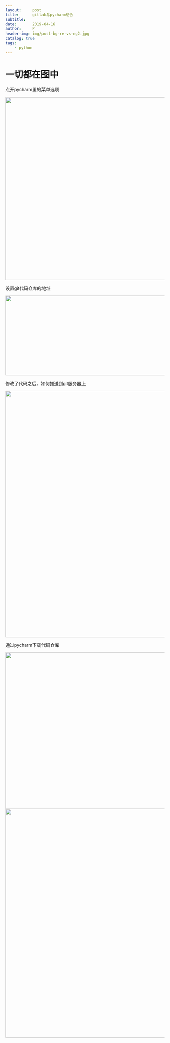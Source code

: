 ```yaml
---
layout:     post
title:      gitlab与pycharm结合
subtitle:   
date:       2019-04-16
author:     P
header-img: img/post-bg-re-vs-ng2.jpg
catalog: true
tags:
    - python
---
```

# 一切都在图中

点开pycharm里的菜单选项

<img src="https://img2018.cnblogs.com/blog/1132884/201812/1132884-20181223183128365-1665987281.png" alt="" width="730" height="577" />

设置git代码仓库的地址

<img src="https://img2018.cnblogs.com/blog/1132884/201812/1132884-20181223183204624-702677215.png" alt="" width="646" height="252" />

修改了代码之后，如何推送到git服务器上

<img src="https://img2018.cnblogs.com/blog/1132884/201812/1132884-20181223183247229-917421027.png" alt="" width="1042" height="776" />

通过pycharm下载代码仓库

<img src="https://img2018.cnblogs.com/blog/1132884/201812/1132884-20181223183334066-981050435.png" alt="" width="885" height="493" />

<img src="https://img2018.cnblogs.com/blog/1132884/201812/1132884-20181223183400808-491282224.png" alt="" width="975" height="721" />

<img src="https://img2018.cnblogs.com/blog/1132884/201812/1132884-20181223183426520-1283484519.png" alt="" />

